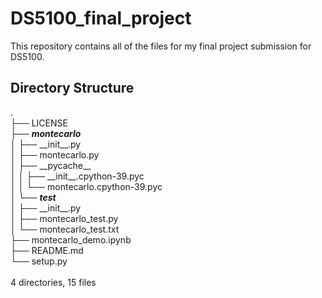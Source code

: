 # DS5100_final_project
This repository contains all of the files for my final project submission for DS5100. 





## Directory Structure 
.
<br>
├── LICENSE<br>
├── ***montecarlo***<br>
│   ├── \_\_init\_\_.py<br>
│   ├── montecarlo.py<br>
│   ├── \_\_pycache\_\_<br>
│   │   ├── \_\_init__.cpython-39.pyc<br>
│   │   └── montecarlo.cpython-39.pyc<br>
│   └── ***test***<br>
│       ├── \_\_init\_\_.py<br>
│       ├── montecarlo_test.py<br>
│       └── montecarlo_test.txt<br>
├── montecarlo_demo.ipynb<br>
├── README.md<br>
└── setup.py<br>
<br>
4 directories, 15 files<br>

